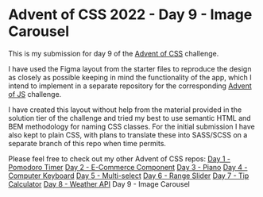 # Advent of CSS 2022 - Day 9 - Image Carousel

This is my submission for day 9 of the [Advent of CSS](https://www.adventofcss.com/) challenge.

I have used the Figma layout from the starter files to reproduce the design as closely as possible keeping in mind the functionality of the app, which I intend to implement in a separate repository for the corresponding [Advent of JS](https://www.adventofjs.com/) challenge.

I have created this layout without help from the material provided in the solution tier of the challenge and tried my best to use semantic HTML and BEM methodology for naming CSS classes. For the initial submission I have also kept to plain CSS, with plans to translate these into SASS/SCSS on a separate branch of this repo when time permits.

Please feel free to check out my other Advent of CSS repos:
[Day 1 - Pomodoro Timer](https://github.com/peter-hinch/advent-of-css-2022-01-pomodoro-timer)
[Day 2 - E-Commerce Component](https://github.com/peter-hinch/advent-of-css-2022-02-ecommerce-component)
[Day 3 - Piano](https://github.com/peter-hinch/advent-of-css-2022-day-03-piano)
[Day 4 - Computer Keyboard](https://github.com/peter-hinch/advent-of-css-2022-day-04-computer-keyboard)
[Day 5 - Multi-select](https://github.com/peter-hinch/advent-of-css-2022-day-05-multiselect)
[Day 6 - Range Slider](https://github.com/peter-hinch/advent-of-css-2022-day-06-range-slider)
[Day 7 - Tip Calculator](https://github.com/peter-hinch/advent-of-css-2022-day-07-tip-calculator)
[Day 8 - Weather API](https://github.com/peter-hinch/advent-of-css-2022-day-08-weather-api)
Day 9 - Image Carousel
